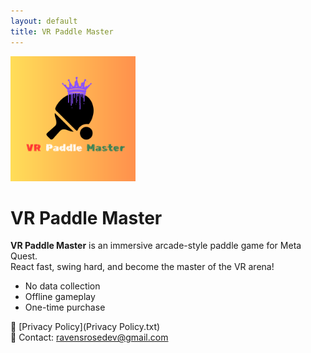 ```yaml
---
layout: default
title: VR Paddle Master
---
```


<img src="logo.png" alt="Logo" width="200"/>

# VR Paddle Master

**VR Paddle Master** is an immersive arcade-style paddle game for Meta Quest.  
React fast, swing hard, and become the master of the VR arena!

- No data collection
- Offline gameplay
- One-time purchase

📜 [Privacy Policy](Privacy Policy.txt)  
📧 Contact: ravensrosedev@gmail.com
